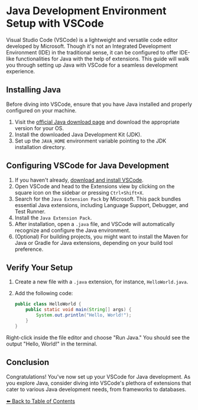 # Java Development Environment Setup with VSCode

Visual Studio Code (VSCode) is a lightweight and versatile code editor developed by Microsoft. Though it's not an Integrated Development Environment (IDE) in the traditional sense, it can be configured to offer IDE-like functionalities for Java with the help of extensions. This guide will walk you through setting up Java with VSCode for a seamless development experience.

## Installing Java

Before diving into VSCode, ensure that you have Java installed and properly configured on your machine.

1. Visit the [official Java download page](https://www.oracle.com/java/technologies/javase-jdk16-downloads.html) and download the appropriate version for your OS.
2. Install the downloaded Java Development Kit (JDK).
3. Set up the `JAVA_HOME` environment variable pointing to the JDK installation directory.

## Configuring VSCode for Java Development

1. If you haven't already, [download and install VSCode](https://code.visualstudio.com/).
2. Open VSCode and head to the Extensions view by clicking on the square icon on the sidebar or pressing `Ctrl+Shift+X`.
3. Search for the `Java Extension Pack` by Microsoft. This pack bundles essential Java extensions, including Language Support, Debugger, and Test Runner.
4. Install the `Java Extension Pack`.
5. After installation, open a `.java` file, and VSCode will automatically recognize and configure the Java environment.
6. (Optional) For building projects, you might want to install the Maven for Java or Gradle for Java extensions, depending on your build tool preference.

## Verify Your Setup

1. Create a new file with a `.java` extension, for instance, `HelloWorld.java`.
2. Add the following code:

   ```java
   public class HelloWorld {
       public static void main(String[] args) {
           System.out.println("Hello, World!");
       }
   }
   ```

Right-click inside the file editor and choose "Run Java." You should see the output "Hello, World!" in the terminal.

## Conclusion

Congratulations! You've now set up your VSCode for Java development. As you explore Java, consider diving into VSCode's plethora of extensions that cater to various Java development needs, from frameworks to databases.

[⬅️ Back to Table of Contents](../README.md)

